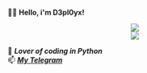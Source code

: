 👋🏻 <b>Hello, i'm D3pl0yx!</b>

<div align="center" style="text-align:center">
  <img src="https://github-readme-stats.vercel.app/api?&show_icons=true&theme=tokyonight&show_icons=true&username=D3pl0yx"/></br>
  <img src="https://komarev.com/ghpvc/?username=D3pl0yx&color=565f89&style=flat"/>
</div>

🐍 <i><b>Lover of coding in Python</br></b></i>
📫 <i><b><a href='https://t.me/D3pl0yx'>My Telegram</a></br></b></i>
